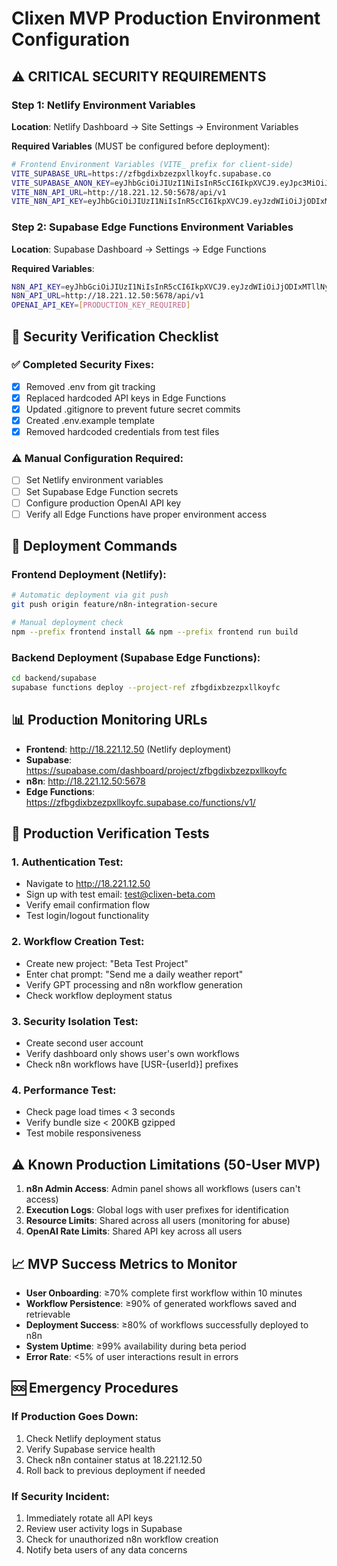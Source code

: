 # Clixen MVP Production Environment Configuration

## ⚠️ CRITICAL SECURITY REQUIREMENTS

### Step 1: Netlify Environment Variables
**Location**: Netlify Dashboard → Site Settings → Environment Variables

**Required Variables** (MUST be configured before deployment):
```bash
# Frontend Environment Variables (VITE_ prefix for client-side)
VITE_SUPABASE_URL=https://zfbgdixbzezpxllkoyfc.supabase.co
VITE_SUPABASE_ANON_KEY=eyJhbGciOiJIUzI1NiIsInR5cCI6IkpXVCJ9.eyJpc3MiOiJzdXBhYmFzZSIsInJlZiI6InpmYmdkaXhiemV6cHhsbGtveWZjIiwicm9sZSI6ImFub24iLCJpYXQiOjE3NTMwNDYzOTcsImV4cCI6MjA2ODYyMjM5N30.RIDf8tMNfcrVJsA_AhobZBU_H4gUHp6imiIFmzOFapw
VITE_N8N_API_URL=http://18.221.12.50:5678/api/v1
VITE_N8N_API_KEY=eyJhbGciOiJIUzI1NiIsInR5cCI6IkpXVCJ9.eyJzdWIiOiJjODIxMTllNy1lYThlLTQyYzItYjgyNS1hY2ViNTk4OWQ2N2IiLCJpc3MiOiJuOG4iLCJhdWQiOiJwdWJsaWMtYXBpIiwiaWF0IjoxNzU0MjYzMTM4fQ.VIvNOzeo2FtKUAgdVLcV9Xrg9XLC-xl11kp6yb_FraU
```

### Step 2: Supabase Edge Functions Environment Variables  
**Location**: Supabase Dashboard → Settings → Edge Functions

**Required Variables**:
```bash
N8N_API_KEY=eyJhbGciOiJIUzI1NiIsInR5cCI6IkpXVCJ9.eyJzdWIiOiJjODIxMTllNy1lYThlLTQyYzItYjgyNS1hY2ViNTk4OWQ2N2IiLCJpc3MiOiJuOG4iLCJhdWQiOiJwdWJsaWMtYXBpIiwiaWF0IjoxNzU0MjYzMTM4fQ.VIvNOzeo2FtKUAgdVLcV9Xrg9XLC-xl11kp6yb_FraU
N8N_API_URL=http://18.221.12.50:5678/api/v1
OPENAI_API_KEY=[PRODUCTION_KEY_REQUIRED]
```

## 🔐 Security Verification Checklist

### ✅ Completed Security Fixes:
- [x] Removed .env from git tracking
- [x] Replaced hardcoded API keys in Edge Functions
- [x] Updated .gitignore to prevent future secret commits  
- [x] Created .env.example template
- [x] Removed hardcoded credentials from test files

### ⚠️ Manual Configuration Required:
- [ ] Set Netlify environment variables
- [ ] Set Supabase Edge Function secrets
- [ ] Configure production OpenAI API key
- [ ] Verify all Edge Functions have proper environment access

## 🚀 Deployment Commands

### Frontend Deployment (Netlify):
```bash
# Automatic deployment via git push
git push origin feature/n8n-integration-secure

# Manual deployment check
npm --prefix frontend install && npm --prefix frontend run build
```

### Backend Deployment (Supabase Edge Functions):
```bash
cd backend/supabase
supabase functions deploy --project-ref zfbgdixbzezpxllkoyfc
```

## 📊 Production Monitoring URLs

- **Frontend**: http://18.221.12.50 (Netlify deployment)
- **Supabase**: https://supabase.com/dashboard/project/zfbgdixbzezpxllkoyfc  
- **n8n**: http://18.221.12.50:5678
- **Edge Functions**: https://zfbgdixbzezpxllkoyfc.supabase.co/functions/v1/

## 🧪 Production Verification Tests

### 1. Authentication Test:
- Navigate to http://18.221.12.50
- Sign up with test email: test@clixen-beta.com  
- Verify email confirmation flow
- Test login/logout functionality

### 2. Workflow Creation Test:  
- Create new project: "Beta Test Project"
- Enter chat prompt: "Send me a daily weather report"
- Verify GPT processing and n8n workflow generation
- Check workflow deployment status

### 3. Security Isolation Test:
- Create second user account
- Verify dashboard only shows user's own workflows
- Check n8n workflows have [USR-{userId}] prefixes

### 4. Performance Test:
- Check page load times < 3 seconds
- Verify bundle size < 200KB gzipped  
- Test mobile responsiveness

## ⚠️ Known Production Limitations (50-User MVP)

1. **n8n Admin Access**: Admin panel shows all workflows (users can't access)
2. **Execution Logs**: Global logs with user prefixes for identification  
3. **Resource Limits**: Shared across all users (monitoring for abuse)
4. **OpenAI Rate Limits**: Shared API key across all users

## 📈 MVP Success Metrics to Monitor

- **User Onboarding**: ≥70% complete first workflow within 10 minutes
- **Workflow Persistence**: ≥90% of generated workflows saved and retrievable  
- **Deployment Success**: ≥80% of workflows successfully deployed to n8n
- **System Uptime**: ≥99% availability during beta period
- **Error Rate**: <5% of user interactions result in errors

## 🆘 Emergency Procedures

### If Production Goes Down:
1. Check Netlify deployment status
2. Verify Supabase service health  
3. Check n8n container status at 18.221.12.50
4. Roll back to previous deployment if needed

### If Security Incident:
1. Immediately rotate all API keys
2. Review user activity logs in Supabase
3. Check for unauthorized n8n workflow creation
4. Notify beta users of any data concerns
